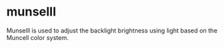 # munselll
Munselll is used to adjust the backlight brightness using light based on the Muncell color system.
